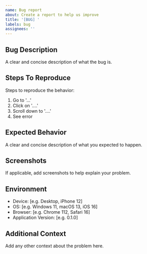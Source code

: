 ```yaml
---
name: Bug report
about: Create a report to help us improve
title: '[BUG] '
labels: bug
assignees: ''
---
```


## Bug Description

A clear and concise description of what the bug is.

## Steps To Reproduce

Steps to reproduce the behavior:

1. Go to '...'
2. Click on '....'
3. Scroll down to '....'
4. See error

## Expected Behavior

A clear and concise description of what you expected to happen.

## Screenshots

If applicable, add screenshots to help explain your problem.

## Environment

- Device: [e.g. Desktop, iPhone 12]
- OS: [e.g. Windows 11, macOS 13, iOS 16]
- Browser: [e.g. Chrome 112, Safari 16]
- Application Version: [e.g. 0.1.0]

## Additional Context

Add any other context about the problem here.
